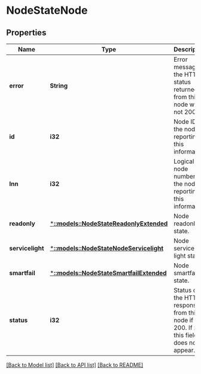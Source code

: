 # NodeStateNode

## Properties
Name | Type | Description | Notes
------------ | ------------- | ------------- | -------------
**error** | **String** | Error message, if the HTTP status returned from this node was not 200. | [optional] [default to null]
**id** | **i32** | Node ID of the node reporting this information. | [optional] [default to null]
**lnn** | **i32** | Logical node number of the node reporting this information. | [optional] [default to null]
**readonly** | [***::models::NodeStateReadonlyExtended**](NodeStateReadonlyExtended.md) | Node readonly state. | [optional] [default to null]
**servicelight** | [***::models::NodeStateNodeServicelight**](NodeStateNodeServicelight.md) | Node service light state. | [optional] [default to null]
**smartfail** | [***::models::NodeStateSmartfailExtended**](NodeStateSmartfailExtended.md) | Node smartfail state. | [optional] [default to null]
**status** | **i32** | Status of the HTTP response from this node if not 200.  If 200, this field does not appear. | [optional] [default to null]

[[Back to Model list]](../README.md#documentation-for-models) [[Back to API list]](../README.md#documentation-for-api-endpoints) [[Back to README]](../README.md)


